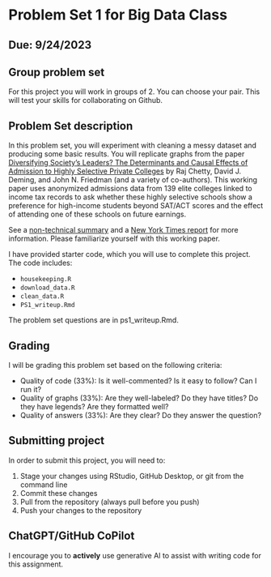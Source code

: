 # Problem Set 1 for Big Data Class
## Due: 9/24/2023

## Group problem set 
For this project you will work in groups of 2. You can choose your pair. This will test your skills for collaborating on Github. 

## Problem Set description
In this problem set, you will experiment with cleaning a messy dataset and producing some basic results. You will replicate graphs from the paper [Diversifying Society’s Leaders? The Determinants and Causal Effects of Admission to Highly Selective Private Colleges](https://opportunityinsights.org/wp-content/uploads/2023/07/CollegeAdmissions_Paper.pdf) by Raj Chetty, David J. Deming, and John N. Friedman (and a variety of co-authors). This working paper uses anonymized admissions data from 139 elite colleges linked to income tax records to ask whether these highly selective schools show a preference for high-income students beyond SAT/ACT scores and the effect of attending one of these schools on future earnings. 

See a [non-technical summary](https://opportunityinsights.org/wp-content/uploads/2023/07/CollegeAdmissions_Nontech.pdf) and a [New York Times report](https://www.nytimes.com/interactive/2023/07/24/upshot/ivy-league-elite-college-admissions.html) for more information. Please familiarize yourself with this working paper. 

I have provided starter code, which you will use to complete this project. The code includes:

- `housekeeping.R`
- `download_data.R`
- `clean_data.R`
- `PS1_writeup.Rmd`

The problem set questions are in ps1_writeup.Rmd. 

## Grading
I will be grading this problem set based on the following criteria:
- Quality of code (33%): Is it well-commented? Is it easy to follow? Can I run it?
- Quality of graphs (33%): Are they well-labeled? Do they have titles? Do they have legends? Are they formatted well?
- Quality of answers (33%): Are they clear? Do they answer the question?


## Submitting project

In order to submit this project, you will need to:

1. Stage your changes using RStudio, GitHub Desktop, or git from the command line
2. Commit these changes
3. Pull from the repository (always pull before you push)
4. Push your changes to the repository

## ChatGPT/GitHub CoPilot

I encourage you to **actively** use generative AI to assist with writing code for this assignment. 